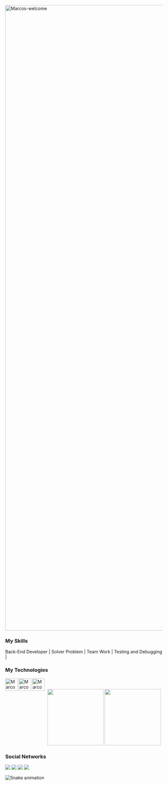 <img title="Marcos-welcome" src="https://github.com/marcs-cs/animation.svg/blob/master/readme.svg" alt="Marcos-welcome" align="center" height="" width="2000">

<h3>My Skills</h3>
<div styleisplay: inline_block">
 <p>Back-End Developer | Solver Problem | Team Work | Testing and Debugging | </p>
</div>
<h3>My Technologies</h3>
<div style="display: inline_block">
    <img align="left" alt="Marcos-cs" height="40" width="40" src="https://icongr.am/devicon/csharp-original.svg?size=128&color=currentColor">
    <img align="left" alt="Marcos-dotnet" height="40" width="40" src="https://cdn.jsdelivr.net/gh/devicons/devicon/icons/dot-net/dot-net-original.svg">
    <img align="left" alt="Marcos-azure" height="40" width="40" src="https://cdn.jsdelivr.net/gh/devicons/devicon/icons/azure/azure-original.svg">   
</div>

</div>
<br><br>

<div align="center">
  <img height="180em" src="https://github-readme-stats.vercel.app/api?username=marcs-cs&show_icons=true&theme=dracula&include_all_commits=true&count_private=true"/>
  <img height="180em" src="https://github-readme-stats.vercel.app/api/top-langs/?username=marcs-cs&layout=compact&langs_count=7&theme=dracula"/>

<div style="text-align: left;">
    <h3 style="text-align: left;">Social Networks</h3>
    <a href="https://instagram.com/cunha.cs" target="_blank"><img src="https://img.shields.io/badge/-Instagram-%23E4405F?style=for-the-badge&logo=instagram&logoColor=white" target="_blank"></a>
    <a href="https://github.com/marcs-cs" target="_blank"><img src="https://img.shields.io/badge/GitHub-100000?style=for-the-badge&logo=github&logoColor=white" target="_blank"></a>
    <a href="www.linkedin.com/in/marcs-cs" target="_blank"><img src="https://img.shields.io/badge/-LinkedIn-%230077B5?style=for-the-badge&logo=linkedin&logoColor=white" target="_blank"></a>
    <a href="https://www.twitch.tv/hugzada_" target="_blank"><img src="https://img.shields.io/badge/Twitch-9146FF?style=for-the-badge&logo=twitch&logoColor=white" target="_blank"></a>

  ![Snake animation](https://github.com/marcs-cs/marcs-cs/blob/output/github-contribution-grid-snake.svg "Snake animation")

</div>


